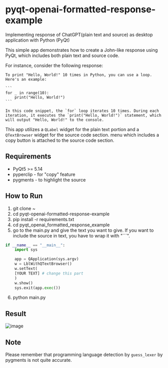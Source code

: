 # pyqt-openai-formatted-response-example
Implementing response of ChatGPT(plain text and source) as desktop application with Python (PyQt)

This simple app demonstrates how to create a John-like response using PyQt, which includes both plain text and source code.

For instance, consider the following response:

`````
To print "Hello, World!" 10 times in Python, you can use a loop. Here's an example:

```
for _ in range(10):
    print("Hello, World!")
```

In this code snippet, the `for` loop iterates 10 times. During each iteration, it executes the `print("Hello, World!")` statement, which will output "Hello, World!" to the console.
``````

This app utilizes a `QLabel` widget for the plain text portion and a `QTextBrowser` widget for the source code section. menu which includes a copy button is attached to the source code section.

## Requirements
* PyQt5 >= 5.14
* pyperclip - for "copy" feature
* pygments - to highlight the source

## How to Run
1. git clone ~
2. cd pyqt-openai-formatted-response-example
3. pip install -r requirements.txt
4. cd pyqt_openai_formatted_response_example
5. go to the main.py and give the text you want to give. If you want to include the source in text, you have to wrap it with "```".
```python
if __name__ == "__main__":
    import sys

    app = QApplication(sys.argv)
    w = LblWithQTextBrowser()
    w.setText(
    [YOUR TEXT] # change this part
    )
    w.show()
    sys.exit(app.exec())
```
6. python main.py

## Result
![image](https://github.com/yjg30737/pyqt-openai-formatted-response-example/assets/55078043/89f440fb-2aa0-43f3-aaf9-8381c3fd8cec)

## Note
Please remember that programming language detection by `guess_lexer` by pygments is not quite accurate.
